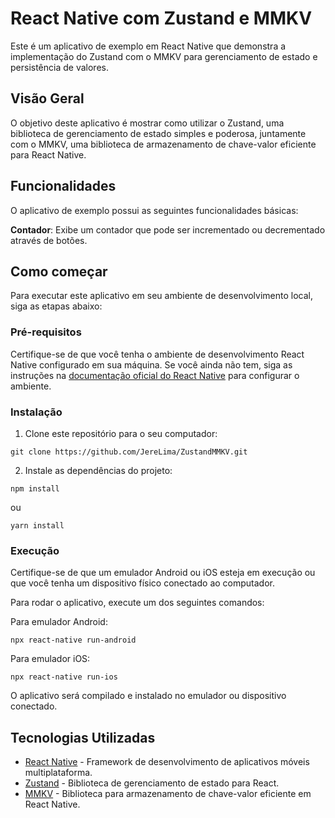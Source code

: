 # React Native com Zustand e MMKV

Este é um aplicativo de exemplo em React Native que demonstra a implementação do Zustand com o MMKV para gerenciamento de estado e persistência de valores.

## Visão Geral

O objetivo deste aplicativo é mostrar como utilizar o Zustand, uma biblioteca de gerenciamento de estado simples e poderosa, juntamente com o MMKV, uma biblioteca de armazenamento de chave-valor eficiente para React Native.

## Funcionalidades

O aplicativo de exemplo possui as seguintes funcionalidades básicas:

**Contador**: Exibe um contador que pode ser incrementado ou decrementado através de botões.

## Como começar

Para executar este aplicativo em seu ambiente de desenvolvimento local, siga as etapas abaixo:

### Pré-requisitos

Certifique-se de que você tenha o ambiente de desenvolvimento React Native configurado em sua máquina. Se você ainda não tem, siga as instruções na [documentação oficial do React Native](https://reactnative.dev/docs/environment-setup) para configurar o ambiente.

### Instalação

1. Clone este repositório para o seu computador:

```
git clone https://github.com/JereLima/ZustandMMKV.git
```

2. Instale as dependências do projeto:

```
npm install
```

ou

```
yarn install
```

### Execução

Certifique-se de que um emulador Android ou iOS esteja em execução ou que você tenha um dispositivo físico conectado ao computador.

Para rodar o aplicativo, execute um dos seguintes comandos:

Para emulador Android:

```
npx react-native run-android
```

Para emulador iOS:

```
npx react-native run-ios
```

O aplicativo será compilado e instalado no emulador ou dispositivo conectado.

## Tecnologias Utilizadas

- [React Native](https://reactnative.dev/) - Framework de desenvolvimento de aplicativos móveis multiplataforma.
- [Zustand](https://github.com/pmndrs/zustand) - Biblioteca de gerenciamento de estado para React.
- [MMKV](https://github.com/mrousavy/react-native-mmkv) - Biblioteca para armazenamento de chave-valor eficiente em React Native.
